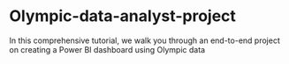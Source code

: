 # Olympic-data-analyst-project
In this comprehensive tutorial, we walk you through an end-to-end project on creating a Power BI dashboard using Olympic data
